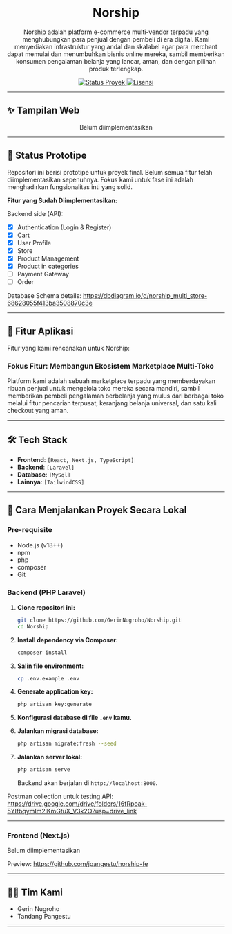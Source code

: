 <h1 align="center">
 Norship
</h1>

<p align="center">
 Norship adalah platform e-commerce multi-vendor terpadu yang menghubungkan para penjual dengan pembeli di era digital. Kami menyediakan infrastruktur yang andal dan skalabel agar para merchant dapat memulai dan menumbuhkan bisnis online mereka, sambil memberikan konsumen pengalaman belanja yang lancar, aman, dan dengan pilihan produk terlengkap.
</p>

<p align="center">
    <a href="#">
      <img src="https://img.shields.io/badge/status-prototipe-yellow" alt="Status Proyek">
    </a>
    <a href="#">
      <img src="https://img.shields.io/badge/license-MIT-blue" alt="Lisensi">
    </a>
</p>

---

## ✨ Tampilan Web

<p align="center">
  Belum diimplementasikan
</p>

---

## 📝 Status Prototipe

Repositori ini berisi prototipe untuk proyek final. Belum semua fitur telah diimplementasikan sepenuhnya. Fokus kami untuk fase ini adalah menghadirkan fungsionalitas inti yang solid.

**Fitur yang Sudah Diimplementasikan:**

Backend side (API):
- [x] Authentication (Login & Register)
- [x] Cart
- [x] User Profile
- [x] Store
- [x] Product Management
- [x] Product in categories
- [ ] Payment Gateway
- [ ] Order

Database Schema details: https://dbdiagram.io/d/norship_multi_store-68628055f413ba3508870c3e

---

## 🌟 Fitur Aplikasi

Fitur yang kami rencanakan untuk Norship:

### Fokus Fitur: Membangun Ekosistem Marketplace Multi-Toko
Platform kami adalah sebuah marketplace terpadu yang memberdayakan ribuan penjual untuk mengelola toko mereka secara mandiri, sambil memberikan pembeli pengalaman berbelanja yang mulus dari berbagai toko melalui fitur pencarian terpusat, keranjang belanja universal, dan satu kali checkout yang aman.

---

## 🛠️ Tech Stack
- **Frontend**: `[React, Next.js, TypeScript]`
- **Backend**: `[Laravel]`
- **Database**: `[MySql]`
- **Lainnya**: `[TailwindCSS]`

---

## 🚀 Cara Menjalankan Proyek Secara Lokal

### Pre-requisite
- Node.js (v18++)
- npm
- php
- composer
- Git

### Backend (PHP Laravel)

1.  **Clone repositori ini:**
    ```bash
    git clone https://github.com/GerinNugroho/Norship.git
    cd Norship 
    ```

2.  **Install dependency via Composer:**
    ```bash
    composer install
    ```

3.  **Salin file environment:**
    ```bash
    cp .env.example .env
    ```

4.  **Generate application key:**
    ```bash
    php artisan key:generate
    ```

5.  **Konfigurasi database di file `.env` kamu.**

6.  **Jalankan migrasi database:**
    ```bash
    php artisan migrate:fresh --seed
    ```

7.  **Jalankan server lokal:**
    ```bash
    php artisan serve
    ```
    Backend akan berjalan di `http://localhost:8000`.


Postman collection untuk testing API:
https://drive.google.com/drive/folders/16fRpoak-5YlfbqymIm2lKmGtuX_V3k2O?usp=drive_link

---

### Frontend (Next.js)
 Belum diimplementasikan
 
 Preview: https://github.com/jpangestu/norship-fe

---

## 👨‍💻 Tim Kami
- Gerin Nugroho
- Tandang Pangestu
---